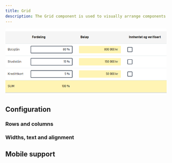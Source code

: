 ```yaml
---
title: Grid
description: The Grid component is used to visually arrange components in a table
---
```


![Grid](grid.png "Components arranged in a Grid")

## Configuration

### Rows and columns

### Widths, text and alignment

## Mobile support